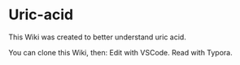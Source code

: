 # Uric-acid
This Wiki was created to better understand uric acid.

You can clone this Wiki, then:
  Edit with VSCode.
  Read with Typora.
